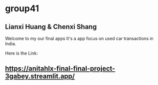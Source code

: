 # group41 
## Lianxi Huang & Chenxi Shang

 Welcome to my our final apps
 It's a app focus on used car transactions in India.

Here is the Link:
## https://anitahlx-final-final-project-3gabey.streamlit.app/
